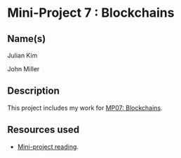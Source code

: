 # Mini-Project 7 : Blockchains
## Name(s)
Julian Kim

John Miller

## Description
This project includes my work for [MP07: Blockchains](https://rebelsky.cs.grinnell.edu/Courses/CSC207/2023Fa/mps/mp07.html).

## Resources used
- [Mini-project reading](https://rebelsky.cs.grinnell.edu/Courses/CSC207/2023Fa/mps/mp07.html).